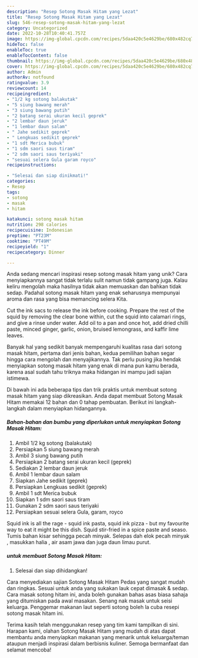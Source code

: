 ```yaml
---
description: "Resep Sotong Masak Hitam yang Lezat"
title: "Resep Sotong Masak Hitam yang Lezat"
slug: 546-resep-sotong-masak-hitam-yang-lezat
category: Uncategorized
date: 2022-10-28T10:40:41.757Z
image: https://img-global.cpcdn.com/recipes/5daa420c5e4629be/680x482cq70/sotong-masak-hitam-foto-resep-utama.jpg
hideToc: false
enableToc: true
enableTocContent: false
thumbnail: https://img-global.cpcdn.com/recipes/5daa420c5e4629be/680x482cq70/sotong-masak-hitam-foto-resep-utama.jpg
cover: https://img-global.cpcdn.com/recipes/5daa420c5e4629be/680x482cq70/sotong-masak-hitam-foto-resep-utama.jpg
author: Admin
authorAv: notfound
ratingvalue: 3.9
reviewcount: 14
recipeingredient:
- "1/2 kg sotong balakutak"
- "5 siung bawang merah"
- "3 siung bawang putih"
- "2 batang serai ukuran kecil geprek"
- "2 lembar daun jeruk"
- "1 lembar daun salam"
- " Jahe sedikit geprek"
- " Lengkuas sedikit geprek"
- "1 sdt Merica bubuk"
- "1 sdm saori saus tiram"
- "2 sdm saori saus teriyaki"
- "sesuai selera Gula garam royco"
recipeinstructions:

- "Selesai dan siap dinikmati!"
categories:
- Resep
tags:
- sotong
- masak
- hitam

katakunci: sotong masak hitam 
nutrition: 298 calories
recipecuisine: Indonesian
preptime: "PT23M"
cooktime: "PT49M"
recipeyield: "1"
recipecategory: Dinner

---
```





Anda sedang mencari inspirasi resep sotong masak hitam yang unik? Cara menyiapkannya sangat tidak terlalu sulit namun tidak gampang juga. Kalau keliru mengolah maka hasilnya tidak akan memuaskan dan bahkan tidak sedap. Padahal sotong masak hitam yang enak seharusnya mempunyai aroma dan rasa yang bisa memancing selera Kita.





Cut the ink sacs to release the ink before cooking. Prepare the rest of the squid by removing the clear bone within, cut the squid into calamari rings, and give a rinse under water. Add oil to a pan and once hot, add dried chilli paste, minced ginger, garlic, onion, bruised lemongrass, and kaffir lime leaves.

Banyak hal yang sedikit banyak mempengaruhi kualitas rasa dari sotong masak hitam, pertama dari jenis bahan, kedua pemilihan bahan segar hingga cara mengolah dan menyajikannya. Tak perlu pusing jika hendak menyiapkan sotong masak hitam yang enak di mana pun kamu berada, karena asal sudah tahu triknya maka hidangan ini mampu jadi sajian istimewa.






Di bawah ini ada beberapa tips dan trik praktis untuk membuat sotong masak hitam yang siap dikreasikan. Anda dapat membuat Sotong Masak Hitam memakai 12 bahan dan 0 tahap pembuatan. Berikut ini langkah-langkah dalam menyiapkan hidangannya.

<!--inarticleads1-->

##### Bahan-bahan dan bumbu yang diperlukan untuk menyiapkan Sotong Masak Hitam:

1. Ambil 1/2 kg sotong (balakutak)
1. Persiapkan 5 siung bawang merah
1. Ambil 3 siung bawang putih
1. Persiapkan 2 batang serai ukuran kecil (geprek)
1. Sediakan 2 lembar daun jeruk
1. Ambil 1 lembar daun salam
1. Siapkan  Jahe sedikit (geprek)
1. Persiapkan  Lengkuas sedikit (geprek)
1. Ambil 1 sdt Merica bubuk
1. Siapkan 1 sdm saori saus tiram
1. Gunakan 2 sdm saori saus teriyaki
1. Persiapkan sesuai selera Gula, garam, royco


Squid ink is all the rage - squid ink pasta, squid ink pizza - but my favourite way to eat it might be this dish. Squid stir-fried in a spice paste and seaso. Tumis bahan kisar sehingga pecah minyak. Selepas dah elok pecah minyak , masukkan halia , air asam jawa dan juga daun limau purut. 

<!--inarticleads2-->

#####  untuk membuat Sotong Masak Hitam:


1. Selesai dan siap dihidangkan!

Cara menyediakan sajian Sotong Masak Hitam Pedas yang sangat mudah dan ringkas. Sesuai untuk anda yang sukakan lauk cepat dimasak &amp; sedap. Cara masak sotong hitam ini, anda boleh gunakan bahas asas biasa sahaja yang ditumiskan pada awal masakan. Senang nak masak untuk seisi keluarga. Penggemar makanan laut seperti sotong boleh la cuba resepi sotong masak hitam ini. 

Terima kasih telah menggunakan resep yang tim kami tampilkan di sini. Harapan kami, olahan Sotong Masak Hitam yang mudah di atas dapat membantu anda menyiapkan makanan yang menarik untuk keluarga/teman ataupun menjadi inspirasi dalam berbisnis kuliner. Semoga bermanfaat dan selamat mencoba!
